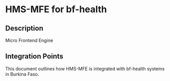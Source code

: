 # HMS-MFE for bf-health

## Description

Micro Frontend Engine

## Integration Points

This document outlines how HMS-MFE is integrated with bf-health systems in Burkina Faso.
